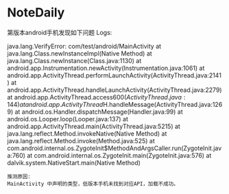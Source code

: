# NoteDaily

第版本android手机发现如下问题
Logs:

java.lang.VerifyError: com/test/android/MainActivity
	at java.lang.Class.newInstanceImpl(Native Method)
	at java.lang.Class.newInstance(Class.java:1130)
	at android.app.Instrumentation.newActivity(Instrumentation.java:1061)
	at android.app.ActivityThread.performLaunchActivity(ActivityThread.java:2141)
	at android.app.ActivityThread.handleLaunchActivity(ActivityThread.java:2279)
	at android.app.ActivityThread.access$600(ActivityThread.java:144)
	at android.app.ActivityThread$H.handleMessage(ActivityThread.java:1269)
	at android.os.Handler.dispatchMessage(Handler.java:99)
	at android.os.Looper.loop(Looper.java:137)
	at android.app.ActivityThread.main(ActivityThread.java:5215)
	at java.lang.reflect.Method.invokeNative(Native Method)
	at java.lang.reflect.Method.invoke(Method.java:525)
	at com.android.internal.os.ZygoteInit$MethodAndArgsCaller.run(ZygoteInit.java:760)
	at com.android.internal.os.ZygoteInit.main(ZygoteInit.java:576)
	at dalvik.system.NativeStart.main(Native Method)
	
	推测原因:
	MainActivity 中声明的类型，低版本手机未找到对应API，加载不成功。
